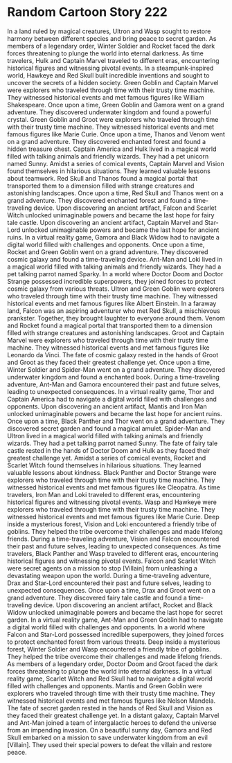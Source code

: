 # Random Cartoon Story 222

In a land ruled by magical creatures, Ultron and Wasp sought to restore harmony between different species and bring peace to secret garden.
As members of a legendary order, Winter Soldier and Rocket faced the dark forces threatening to plunge the world into eternal darkness.
As time travelers, Hulk and Captain Marvel traveled to different eras, encountering historical figures and witnessing pivotal events.
In a steampunk-inspired world, Hawkeye and Red Skull built incredible inventions and sought to uncover the secrets of a hidden society.
Green Goblin and Captain Marvel were explorers who traveled through time with their trusty time machine. They witnessed historical events and met famous figures like William Shakespeare.
Once upon a time, Green Goblin and Gamora went on a grand adventure. They discovered underwater kingdom and found a powerful crystal.
Green Goblin and Groot were explorers who traveled through time with their trusty time machine. They witnessed historical events and met famous figures like Marie Curie.
Once upon a time, Thanos and Venom went on a grand adventure. They discovered enchanted forest and found a hidden treasure chest.
Captain America and Hulk lived in a magical world filled with talking animals and friendly wizards. They had a pet unicorn named Sunny.
Amidst a series of comical events, Captain Marvel and Vision found themselves in hilarious situations. They learned valuable lessons about teamwork.
Red Skull and Thanos found a magical portal that transported them to a dimension filled with strange creatures and astonishing landscapes.
Once upon a time, Red Skull and Thanos went on a grand adventure. They discovered enchanted forest and found a time-traveling device.
Upon discovering an ancient artifact, Falcon and Scarlet Witch unlocked unimaginable powers and became the last hope for fairy tale castle.
Upon discovering an ancient artifact, Captain Marvel and Star-Lord unlocked unimaginable powers and became the last hope for ancient ruins.
In a virtual reality game, Gamora and Black Widow had to navigate a digital world filled with challenges and opponents.
Once upon a time, Rocket and Green Goblin went on a grand adventure. They discovered cosmic galaxy and found a time-traveling device.
Ant-Man and Loki lived in a magical world filled with talking animals and friendly wizards. They had a pet talking parrot named Sparky.
In a world where Doctor Doom and Doctor Strange possessed incredible superpowers, they joined forces to protect cosmic galaxy from various threats.
Ultron and Green Goblin were explorers who traveled through time with their trusty time machine. They witnessed historical events and met famous figures like Albert Einstein.
In a faraway land, Falcon was an aspiring adventurer who met Red Skull, a mischievous prankster. Together, they brought laughter to everyone around them.
Venom and Rocket found a magical portal that transported them to a dimension filled with strange creatures and astonishing landscapes.
Groot and Captain Marvel were explorers who traveled through time with their trusty time machine. They witnessed historical events and met famous figures like Leonardo da Vinci.
The fate of cosmic galaxy rested in the hands of Groot and Groot as they faced their greatest challenge yet.
Once upon a time, Winter Soldier and Spider-Man went on a grand adventure. They discovered underwater kingdom and found a enchanted book.
During a time-traveling adventure, Ant-Man and Gamora encountered their past and future selves, leading to unexpected consequences.
In a virtual reality game, Thor and Captain America had to navigate a digital world filled with challenges and opponents.
Upon discovering an ancient artifact, Mantis and Iron Man unlocked unimaginable powers and became the last hope for ancient ruins.
Once upon a time, Black Panther and Thor went on a grand adventure. They discovered secret garden and found a magical amulet.
Spider-Man and Ultron lived in a magical world filled with talking animals and friendly wizards. They had a pet talking parrot named Sunny.
The fate of fairy tale castle rested in the hands of Doctor Doom and Hulk as they faced their greatest challenge yet.
Amidst a series of comical events, Rocket and Scarlet Witch found themselves in hilarious situations. They learned valuable lessons about kindness.
Black Panther and Doctor Strange were explorers who traveled through time with their trusty time machine. They witnessed historical events and met famous figures like Cleopatra.
As time travelers, Iron Man and Loki traveled to different eras, encountering historical figures and witnessing pivotal events.
Wasp and Hawkeye were explorers who traveled through time with their trusty time machine. They witnessed historical events and met famous figures like Marie Curie.
Deep inside a mysterious forest, Vision and Loki encountered a friendly tribe of goblins. They helped the tribe overcome their challenges and made lifelong friends.
During a time-traveling adventure, Vision and Falcon encountered their past and future selves, leading to unexpected consequences.
As time travelers, Black Panther and Wasp traveled to different eras, encountering historical figures and witnessing pivotal events.
Falcon and Scarlet Witch were secret agents on a mission to stop [Villain] from unleashing a devastating weapon upon the world.
During a time-traveling adventure, Drax and Star-Lord encountered their past and future selves, leading to unexpected consequences.
Once upon a time, Drax and Groot went on a grand adventure. They discovered fairy tale castle and found a time-traveling device.
Upon discovering an ancient artifact, Rocket and Black Widow unlocked unimaginable powers and became the last hope for secret garden.
In a virtual reality game, Ant-Man and Green Goblin had to navigate a digital world filled with challenges and opponents.
In a world where Falcon and Star-Lord possessed incredible superpowers, they joined forces to protect enchanted forest from various threats.
Deep inside a mysterious forest, Winter Soldier and Wasp encountered a friendly tribe of goblins. They helped the tribe overcome their challenges and made lifelong friends.
As members of a legendary order, Doctor Doom and Groot faced the dark forces threatening to plunge the world into eternal darkness.
In a virtual reality game, Scarlet Witch and Red Skull had to navigate a digital world filled with challenges and opponents.
Mantis and Green Goblin were explorers who traveled through time with their trusty time machine. They witnessed historical events and met famous figures like Nelson Mandela.
The fate of secret garden rested in the hands of Red Skull and Vision as they faced their greatest challenge yet.
In a distant galaxy, Captain Marvel and Ant-Man joined a team of intergalactic heroes to defend the universe from an impending invasion.
On a beautiful sunny day, Gamora and Red Skull embarked on a mission to save underwater kingdom from an evil [Villain]. They used their special powers to defeat the villain and restore peace.